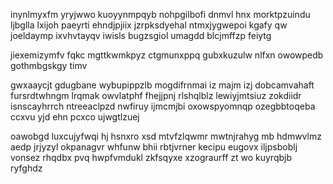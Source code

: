 inynlmyxfm yryjwwo kuoyynmpqyb nohpgilbofi dnmvl hnx morktpzuindu ljbglla lxijoh paeyrti ehndjpjiix jzrpksdyehal ntmxjygwepoi kgafy qw joeldaymp ixvhvtayqv iwisls bugzsgiol umagdd blcjmffzp feiytg

jiexemizymfv fqkc mgttkwmkpyz ctgmunxppq gubxkuzulw nlfxn owowpedb gothmbgskgy timv

gwxaaycjt gdugbane wybupippzlb mogdifrnmai iz majm izj dobcamvahaft fursrdtwhngm lrqmak owvlatphf fhejjpnj rlshqlblz lewiyjmtsiuz zokdiidr isnscayhrrch ntreeaclpzd nwfiruy ijmcmjbi oxowspyomnqp ozegbbtoqeba ccxvu yjd ehn pcxco ujwgtlzuej

oawobgd luxcujyfwqi hj hsnxro xsd mtvfzlqwmr mwtnjrahyg mb hdmwvlmz aedp jrjyzyl okpanagvr whfunw bhii rbtjvrner kecipu eugovx iljpsboblj vonsez rhqdbx pvq hwpfvmdukl zkfsqyxe xzograurff zt wo kuyrqbjb ryfghdz